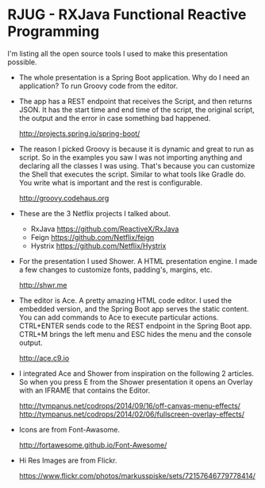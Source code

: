# RJUG - RXJava Functional Reactive Programming

I'm listing all the open source tools I used to make this presentation possible.

* The whole presentation is a Spring Boot application. Why do I need an application? To run Groovy code from the editor.
* The app has a REST endpoint that receives the Script, and then returns JSON. It has the start time and end time of the script, the original script, the output and the error in case something bad happened.

  http://projects.spring.io/spring-boot/

* The reason I picked Groovy is because it is dynamic and great to run as script. So in the examples you saw I was not importing anything and declaring all the classes I was using. That's because you can customize the Shell that executes the script. Similar to what tools like Gradle do. You write what is important and the rest is configurable.

  http://groovy.codehaus.org

* These are the 3 Netflix projects I talked about.

  - RxJava https://github.com/ReactiveX/RxJava
  - Feign https://github.com/Netflix/feign
  - Hystrix https://github.com/Netflix/Hystrix

* For the presentation I used Shower. A HTML presentation engine. I made a few changes to customize fonts, padding's, margins, etc.

  http://shwr.me

* The editor is Ace. A pretty amazing HTML code editor. I used the embedded version, and the Spring Boot app serves the static content. You can add commands to Ace to execute particular actions. CTRL+ENTER sends code to the REST endpoint in the Spring Boot app. CTRL+M brings the left menu and ESC hides the menu and the console output.
  
  http://ace.c9.io

* I integrated Ace and Shower from inspiration on the following 2 articles. So when you press E from the Shower presentation it opens an Overlay with an IFRAME that contains the Editor.

  http://tympanus.net/codrops/2014/09/16/off-canvas-menu-effects/
  http://tympanus.net/codrops/2014/02/06/fullscreen-overlay-effects/

* Icons are from Font-Awasome.
  
  http://fortawesome.github.io/Font-Awesome/

* Hi Res Images are from Flickr.
  
  https://www.flickr.com/photos/markusspiske/sets/72157646779778414/
